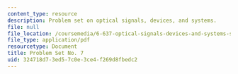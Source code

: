 ```yaml
---
content_type: resource
description: Problem set on optical signals, devices, and systems.
file: null
file_location: /coursemedia/6-637-optical-signals-devices-and-systems-spring-2003/324718d73ed57c0e3ce4f269d8fbedc2_6637pset7.pdf
file_type: application/pdf
resourcetype: Document
title: Problem Set No. 7
uid: 324718d7-3ed5-7c0e-3ce4-f269d8fbedc2
---
```

